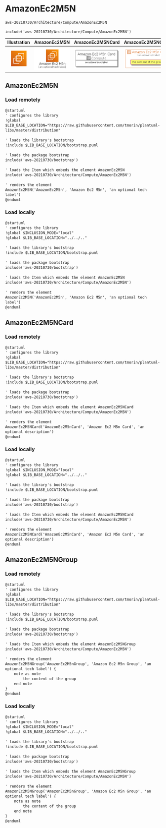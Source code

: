 # AmazonEc2M5N


```text
aws-20210730/Architecture/Compute/AmazonEc2M5N
```

```text
include('aws-20210730/Architecture/Compute/AmazonEc2M5N')
```



| Illustration | AmazonEc2M5N | AmazonEc2M5NCard | AmazonEc2M5NGroup |
| :---: | :---: | :---: | :---: |
| ![illustration for Illustration](../../../aws-20210730/Architecture/Compute/AmazonEc2M5N.png) | ![illustration for AmazonEc2M5N](../../../aws-20210730/Architecture/Compute/AmazonEc2M5N.Local.png) | ![illustration for AmazonEc2M5NCard](../../../aws-20210730/Architecture/Compute/AmazonEc2M5NCard.Local.png) | ![illustration for AmazonEc2M5NGroup](../../../aws-20210730/Architecture/Compute/AmazonEc2M5NGroup.Local.png) |




## AmazonEc2M5N

### Load remotely
```plantuml
@startuml
' configures the library
!global $LIB_BASE_LOCATION="https://raw.githubusercontent.com/tmorin/plantuml-libs/master/distribution"

' loads the library's bootstrap
!include $LIB_BASE_LOCATION/bootstrap.puml

' loads the package bootstrap
include('aws-20210730/bootstrap')

' loads the Item which embeds the element AmazonEc2M5N
include('aws-20210730/Architecture/Compute/AmazonEc2M5N')

' renders the element
AmazonEc2M5N('AmazonEc2M5n', 'Amazon Ec2 M5n', 'an optional tech label')
@enduml
```

### Load locally
```plantuml
@startuml
' configures the library
!global $INCLUSION_MODE="local"
!global $LIB_BASE_LOCATION="../../.."

' loads the library's bootstrap
!include $LIB_BASE_LOCATION/bootstrap.puml

' loads the package bootstrap
include('aws-20210730/bootstrap')

' loads the Item which embeds the element AmazonEc2M5N
include('aws-20210730/Architecture/Compute/AmazonEc2M5N')

' renders the element
AmazonEc2M5N('AmazonEc2M5n', 'Amazon Ec2 M5n', 'an optional tech label')
@enduml
```

## AmazonEc2M5NCard

### Load remotely
```plantuml
@startuml
' configures the library
!global $LIB_BASE_LOCATION="https://raw.githubusercontent.com/tmorin/plantuml-libs/master/distribution"

' loads the library's bootstrap
!include $LIB_BASE_LOCATION/bootstrap.puml

' loads the package bootstrap
include('aws-20210730/bootstrap')

' loads the Item which embeds the element AmazonEc2M5NCard
include('aws-20210730/Architecture/Compute/AmazonEc2M5N')

' renders the element
AmazonEc2M5NCard('AmazonEc2M5nCard', 'Amazon Ec2 M5n Card', 'an optional description')
@enduml
```

### Load locally
```plantuml
@startuml
' configures the library
!global $INCLUSION_MODE="local"
!global $LIB_BASE_LOCATION="../../.."

' loads the library's bootstrap
!include $LIB_BASE_LOCATION/bootstrap.puml

' loads the package bootstrap
include('aws-20210730/bootstrap')

' loads the Item which embeds the element AmazonEc2M5NCard
include('aws-20210730/Architecture/Compute/AmazonEc2M5N')

' renders the element
AmazonEc2M5NCard('AmazonEc2M5nCard', 'Amazon Ec2 M5n Card', 'an optional description')
@enduml
```

## AmazonEc2M5NGroup

### Load remotely
```plantuml
@startuml
' configures the library
!global $LIB_BASE_LOCATION="https://raw.githubusercontent.com/tmorin/plantuml-libs/master/distribution"

' loads the library's bootstrap
!include $LIB_BASE_LOCATION/bootstrap.puml

' loads the package bootstrap
include('aws-20210730/bootstrap')

' loads the Item which embeds the element AmazonEc2M5NGroup
include('aws-20210730/Architecture/Compute/AmazonEc2M5N')

' renders the element
AmazonEc2M5NGroup('AmazonEc2M5nGroup', 'Amazon Ec2 M5n Group', 'an optional tech label') {
    note as note
        the content of the group
    end note
}
@enduml
```

### Load locally
```plantuml
@startuml
' configures the library
!global $INCLUSION_MODE="local"
!global $LIB_BASE_LOCATION="../../.."

' loads the library's bootstrap
!include $LIB_BASE_LOCATION/bootstrap.puml

' loads the package bootstrap
include('aws-20210730/bootstrap')

' loads the Item which embeds the element AmazonEc2M5NGroup
include('aws-20210730/Architecture/Compute/AmazonEc2M5N')

' renders the element
AmazonEc2M5NGroup('AmazonEc2M5nGroup', 'Amazon Ec2 M5n Group', 'an optional tech label') {
    note as note
        the content of the group
    end note
}
@enduml
```

